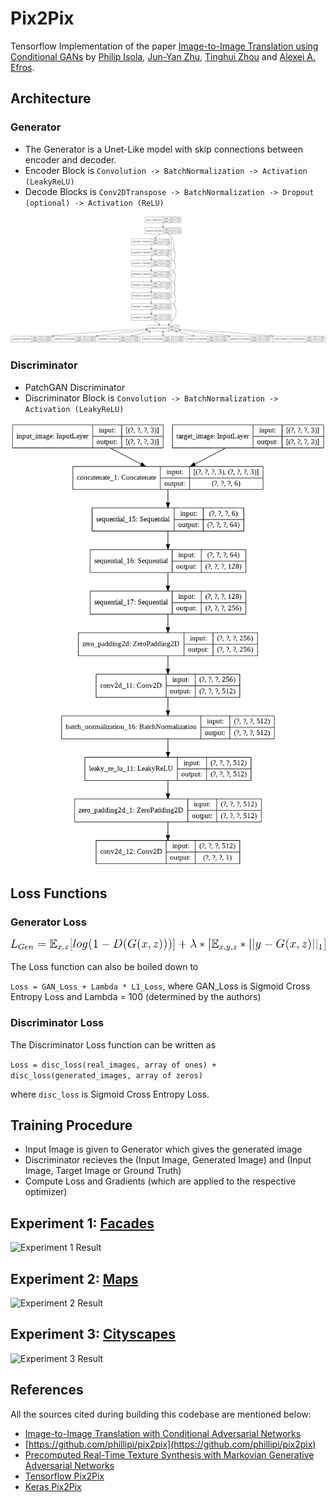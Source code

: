 # Pix2Pix

Tensorflow Implementation of the paper [Image-to-Image Translation using Conditional GANs](https://arxiv.org/abs/1611.07004) by [Philip Isola](https://arxiv.org/search/cs?searchtype=author&query=Isola%2C+P), [Jun-Yan Zhu](https://arxiv.org/search/cs?searchtype=author&query=Zhu%2C+J), [Tinghui Zhou](https://arxiv.org/search/cs?searchtype=author&query=Zhou%2C+T) and [Alexei A. Efros](https://arxiv.org/search/cs?searchtype=author&query=Efros%2C+A+A).


## Architecture

### Generator

- The Generator is a Unet-Like model with skip connections between encoder and decoder.
- Encoder Block is ```Convolution -> BatchNormalization -> Activation (LeakyReLU)```
- Decode Blocks is ```Conv2DTranspose -> BatchNormalization -> Dropout (optional) -> Activation (ReLU)```

![Generator Architecture](./assets/unet_like_generator.png)

### Discriminator

- PatchGAN Discriminator
- Discriminator Block is ```Convolution -> BatchNormalization -> Activation (LeakyReLU)```

![Discriminator Architecture](./assets/patchgan_discriminator.png)

## Loss Functions

### Generator Loss

![Generator Loss Equation](./assets/gen_loss.gif)

The Loss function can also be boiled down to

```Loss = GAN_Loss + Lambda * L1_Loss```, where GAN_Loss is Sigmoid Cross Entropy Loss and Lambda = 100 (determined by the authors)

### Discriminator Loss

The Discriminator Loss function can be written as

```Loss = disc_loss(real_images, array of ones) + disc_loss(generated_images, array of zeros)```

where `disc_loss` is Sigmoid Cross Entropy Loss.

## Training Procedure

- Input Image is given to Generator which gives the generated image
- Discriminator recieves the (Input Image, Generated Image) and (Input Image, Target Image or Ground Truth)
- Compute Loss and Gradients (which are applied to the respective optimizer)

## Experiment 1: [Facades](https://people.eecs.berkeley.edu/~tinghuiz/projects/pix2pix/datasets/facades.tar.gz)

![Experiment 1 Result](./assets/exp_1_gif.gif)

## Experiment 2: [Maps](https://people.eecs.berkeley.edu/~tinghuiz/projects/pix2pix/datasets/maps.tar.gz)

![Experiment 2 Result](./assets/exp_2_gif.gif)

## Experiment 3: [Cityscapes](https://people.eecs.berkeley.edu/~tinghuiz/projects/pix2pix/datasets/cityscapes.tar.gz)

![Experiment 3 Result](./assets/exp_3_gif.gif)

## References

All the sources cited during building this codebase are mentioned below:

- [Image-to-Image Translation with Conditional Adversarial Networks](https://arxiv.org/pdf/1611.07004.pdf)
- [https://github.com/phillipi/pix2pix](https://github.com/phillipi/pix2pix)
- [Precomputed Real-Time Texture Synthesis with Markovian Generative Adversarial Networks](https://arxiv.org/abs/1604.04382)
- [Tensorflow Pix2Pix](https://github.com/tensorflow/docs/blob/master/site/en/tutorials/generative/pix2pix.ipynb)
- [Keras Pix2Pix](https://github.com/eriklindernoren/Keras-GAN/blob/master/pix2pix/pix2pix.py)
